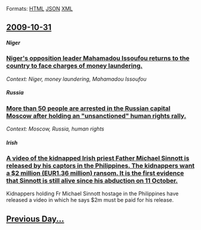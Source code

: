 
Formats: [HTML](2009/10/31/index.html)  [JSON](2009/10/31/index.json)  [XML](2009/10/31/index.xml)  

## [2009-10-31](/news/2009/10/31/index.md)

##### Niger
### [ Niger's opposition leader Mahamadou Issoufou returns to the country to face charges of money laundering. ](/news/2009/10/31/niger-s-opposition-leader-mahamadou-issoufou-returns-to-the-country-to-face-charges-of-money-laundering.md)
_Context: Niger, money laundering, Mahamadou Issoufou_

##### Russia
### [ More than 50 people are arrested in the Russian capital Moscow after holding an "unsanctioned" human rights rally. ](/news/2009/10/31/more-than-50-people-are-arrested-in-the-russian-capital-moscow-after-holding-an-unsanctioned-human-rights-rally.md)
_Context: Moscow, Russia, human rights_

##### Irish
### [ A video of the kidnapped Irish priest Father Michael Sinnott is released by his captors in the Philippines. The kidnappers want a $2 million (EUR1.36 million) ransom. It is the first evidence that Sinnott is still alive since his abduction on 11 October. ](/news/2009/10/31/a-video-of-the-kidnapped-irish-priest-father-michael-sinnott-is-released-by-his-captors-in-the-philippines-the-kidnappers-want-a-2-millio.md)
Kidnappers holding Fr Michael Sinnott hostage in the Philippines have released a video in which he says $2m must be paid for his release.

## [Previous Day...](/news/2009/10/30/index.md)

